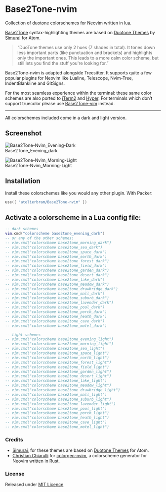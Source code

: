 # Base2Tone-nvim

Collection of duotone colorschemes for Neovim written in lua.

[Base2Tone](https://base2t.one) syntax-highlighting themes are based on [Duotone Themes](https://simurai.com/projects/2016/01/01/duotone-themes) by [Simurai](https://simurai.com/) for Atom.

> “DuoTone themes use only 2 hues (7 shades in total). It tones down less important parts (like punctuation and brackets) and highlights only the important ones. This leads to a more calm color scheme, but still lets you find the stuff you're looking for.”

Base2Tone-nvim is adapted alongside Treesitter. It supports quite a few popular plugins for Neovim like Lualine, Telescope, Nvim-Tree, IndentBlankline and GitSigns.

For the most seamless experience within the terminal: these same color schemes are also ported to [iTerm2](https://github.com/atelierbram/Base2Tone-iterm2) and [Hyper](https://github.com/atelierbram/Base2Tone-hyperterm). For terminals which don’t support truecolor please use [Base2Tone-vim](https://github.com/atelierbram/Base2Tone-vim) instead.

***   ***   ***   ***   ***   ***   ***   ***   ***

All colorschemes included come in a dark and light version.

## Screenshot
![Base2Tone-Nvim_Evening-Dark](https://atelierbram.github.io/syntax-highlighting/assets/img/base2tone-nvim_evening-dark.png)
<br>Base2Tone_Evening_dark

![Base2Tone-Nvim_Morning-Light](https://atelierbram.github.io/syntax-highlighting/assets/img/base2tone-nvim_morning-light.png)
<br>Base2Tone-Nvim_Morning-Light

## Installation

Install these colorschemes like you would any other plugin.
With Packer:

```lua
use({ "atelierbram/Base2Tone-nvim" })
```

## Activate a colorscheme in a Lua config file:

```lua
-- dark schemes
vim.cmd("colorscheme base2tone_evening_dark")
-- or any of the other schemes:
-- vim.cmd("colorscheme base2tone_morning_dark")
-- vim.cmd("colorscheme base2tone_sea_dark")
-- vim.cmd("colorscheme base2tone_space_dark")
-- vim.cmd("colorscheme base2tone_earth_dark")
-- vim.cmd("colorscheme base2tone_forest_dark")
-- vim.cmd("colorscheme base2tone_field_dark")
-- vim.cmd("colorscheme base2tone_garden_dark")
-- vim.cmd("colorscheme base2tone_desert_dark")
-- vim.cmd("colorscheme base2tone_lake_dark")
-- vim.cmd("colorscheme base2tone_meadow_dark")
-- vim.cmd("colorscheme base2tone_drawbridge_dark")
-- vim.cmd("colorscheme base2tone_mall_dark")
-- vim.cmd("colorscheme base2tone_suburb_dark")
-- vim.cmd("colorscheme base2tone_lavender_dark")
-- vim.cmd("colorscheme base2tone_pool_dark")
-- vim.cmd("colorscheme base2tone_porch_dark")
-- vim.cmd("colorscheme base2tone_heath_dark")
-- vim.cmd("colorscheme base2tone_cave_dark")
-- vim.cmd("colorscheme base2tone_motel_dark")

-- light schemes
-- vim.cmd("colorscheme base2tone_evening_light")
-- vim.cmd("colorscheme base2tone_morning_light")
-- vim.cmd("colorscheme base2tone_sea_light")
-- vim.cmd("colorscheme base2tone_space_light")
-- vim.cmd("colorscheme base2tone_earth_light")
-- vim.cmd("colorscheme base2tone_forest_light")
-- vim.cmd("colorscheme base2tone_field_light")
-- vim.cmd("colorscheme base2tone_garden_light")
-- vim.cmd("colorscheme base2tone_desert_light")
-- vim.cmd("colorscheme base2tone_lake_light")
-- vim.cmd("colorscheme base2tone_meadow_light")
-- vim.cmd("colorscheme base2tone_drawbridge_light")
-- vim.cmd("colorscheme base2tone_mall_light")
-- vim.cmd("colorscheme base2tone_suburb_light")
-- vim.cmd("colorscheme base2tone_lavender_light")
-- vim.cmd("colorscheme base2tone_pool_light")
-- vim.cmd("colorscheme base2tone_porch_light")
-- vim.cmd("colorscheme base2tone_heath_light")
-- vim.cmd("colorscheme base2tone_cave_light")
-- vim.cmd("colorscheme base2tone_motel_light")
```

### Credits
- [Simurai](https://simurai.com/), for these themes are based on [Duotone Themes](https://simurai.com/projects/2016/01/01/duotone-themes) for Atom.
- [Christian Chiarulli](https://github.com/ChristianChiarulli/) for [colorgen-nvim](https://github.com/ChristianChiarulli/colorgen-nvim), a colorscheme generator for Neovim written in Rust.

### License
Released under [MIT Licence](https://atelierbram.mit-license.org)
